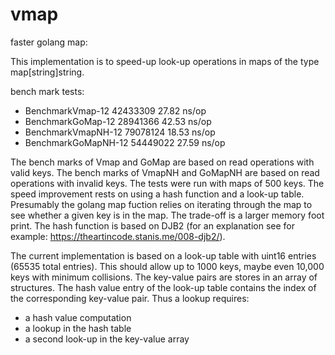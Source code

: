 # vmap
faster golang map:    

This implementation is to speed-up look-up operations in maps of the type map[string]string.

bench mark tests:
  + BenchmarkVmap-12        42433309                27.82 ns/op
  + BenchmarkGoMap-12       28941366                42.53 ns/op
  + BenchmarkVmapNH-12      79078124                18.53 ns/op
  + BenchmarkGoMapNH-12     54449022                27.59 ns/op

The bench marks of Vmap and GoMap are based on read operations with valid keys.
The bench marks of VmapNH and GoMapNH are based on read operations with invalid keys.
The tests were run with maps of 500 keys.
The speed improvement rests on using a hash function and a look-up table. Presumably the golang map fuction relies on iterating through the map to see whether a given key is in the map. The trade-off is a larger memory foot print. 
The hash function is based on DJB2 (for an explanation see for example: https://theartincode.stanis.me/008-djb2/).

The current implementation is based on a look-up table with uint16 entries (65535 total entries). This should allow up to 1000 keys, maybe even 10,000 keys with minimum collisions. The key-value pairs are stores in an array of structures. The hash value entry of the look-up table contains the index of the corresponding key-value pair.
Thus a lookup requires:
  + a hash value computation
  + a lookup in the hash table
  + a second look-up in the key-value array
